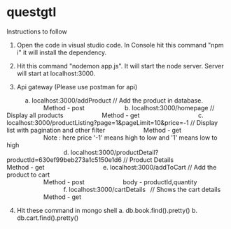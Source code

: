 # questgtl

Instructions to follow

1. Open the code in visual studio code. In Console hit this command "npm i" it will install the dependency.

2. Hit this command "nodemon app.js". It will start the node server. Server will start at localhost:3000.

3. Api gateway (Please use postman for api)

      a. localhost:3000/addProduct         // Add the product in database.
            Method - post
      
      b. localhost:3000/homepage          // Display all products
            Method - get
            
      c. localhost:3000/productListing?page=1&pageLimit=10&price=-1            // Display list with pagination and other filter
            Method - get
            
            Note : here price '-1' means high to low and '1' means low to high  
            
      d. localhost:3000/productDetail?productId=630ef99beb273a1c5150e1d6       // Product Details
            Method - get
            
      e. localhost:3000/addToCart                         //  Add the product to cart              
            Method - post
            body - productId,quantity
            
      f. localhost:3000/cartDetails                    // Shows the cart details
            Method - get

4. Hit these command in mongo shell 
      a. db.book.find().pretty()
      b. db.cart.find().pretty()
